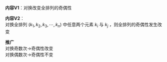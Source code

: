 **内容V1**：对换改变全排列的奇偶性    
    
**内容V2**：    
对换全排列 $(k_1,k_2,k_3,\cdots,k_n)$ 中任意两个元素 $k_i$ 与 $k_j$ ，则全排列的奇偶性发生改变    
    
**推广**    
对换奇数次→奇偶性改变    
对换偶数次→奇偶性不变    
